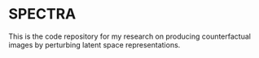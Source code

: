 # SPECTRA
This is the code repository for my research on producing counterfactual images by perturbing latent space representations.
